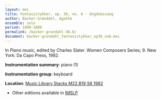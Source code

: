 ```yaml
---
layout: mei
title: Fantasistykker, op. 36, no. 6 - Ungdomssang
author: Backer-Grøndahl, Agathe
ensemble: solo 
period: 1890-1899
permalink: /backer-grondahl-36.6/
document: backer-grondahl_fantasistykker_op36_no6.mei
---
```


In *Piano music*, edited by Charles Slater. Women Composers Series; 9. New York: Da Capo Press, 1982.

**Instrumentation summary**: piano (1)

**Instrumentation group**: keyboard

**Location**: <a href="https://tufts-primo.hosted.exlibrisgroup.com/permalink/f/14dinuo/01TUN_ALMA2185674780003851" target="_blank">Music Library Stacks M22.B19 S6 1982</a>
- Other editions available in <a href="https://imslp.org/wiki/10_Fantasistykker%2C_Op.36_(Backer-Gr%C3%B8ndahl%2C_Agathe)" target="_blank">IMSLP</a>
